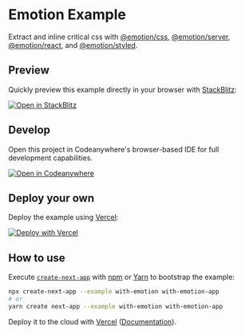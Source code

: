 # Emotion Example

Extract and inline critical css with
[@emotion/css](https://github.com/emotion-js/emotion/tree/master/packages/css),
[@emotion/server](https://github.com/emotion-js/emotion/tree/master/packages/server),
[@emotion/react](https://github.com/emotion-js/emotion/tree/master/packages/react),
and [@emotion/styled](https://github.com/emotion-js/emotion/tree/master/packages/styled).

## Preview

Quickly preview this example directly in your browser with [StackBlitz](http://stackblitz.com/):

[![Open in StackBlitz](https://developer.stackblitz.com/img/open_in_stackblitz.svg)](https://stackblitz.com/github/vercel/next.js/tree/canary/examples/with-emotion)

## Develop

Open this project in Codeanywhere's browser-based IDE for full development capabilities.

[![Open in Codeanywhere](https://codeanywhere.com/img/open-in-codeanywhere-btn.svg)](https://app.codeanywhere.com/#https://github.com/vercel/next.js/tree/canary/examples/with-emotion)

## Deploy your own

Deploy the example using [Vercel](https://vercel.com?utm_source=github&utm_medium=readme&utm_campaign=next-example):

[![Deploy with Vercel](https://vercel.com/button)](https://vercel.com/new/git/external?repository-url=https://github.com/vercel/next.js/tree/canary/examples/with-emotion&project-name=with-emotion&repository-name=with-emotion)

## How to use

Execute [`create-next-app`](https://github.com/vercel/next.js/tree/canary/packages/create-next-app) with [npm](https://docs.npmjs.com/cli/init) or [Yarn](https://yarnpkg.com/lang/en/docs/cli/create/) to bootstrap the example:

```bash
npx create-next-app --example with-emotion with-emotion-app
# or
yarn create next-app --example with-emotion with-emotion-app
```

Deploy it to the cloud with [Vercel](https://vercel.com/new?utm_source=github&utm_medium=readme&utm_campaign=next-example) ([Documentation](https://nextjs.org/docs/deployment)).
